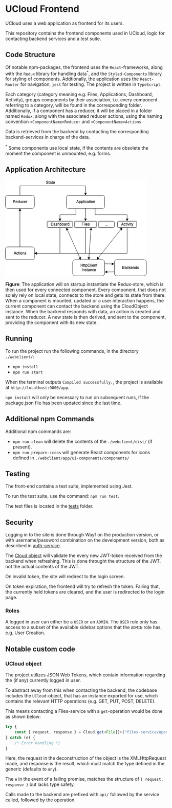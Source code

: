 # UCloud Frontend

UCloud uses a web application as frontend for its users.

This repository contains the frontend components used in UCloud, logic for contacting backend services and a test suite.

## Code Structure

Of notable npm-packages, the frontend uses the `React`-frameworks, along with the `Redux` library for handling data<sup>\*</sup>, and the `Styled-Components` library for styling of components. Addtionally, the application uses the `React-Router` for navigation, `jest` for testing. The project is written in `TypeScript`.

Each category (category meaning e.g. Files, Applications, Dashboard, Activity), groups components by their association, i.e. every component referring to a category, will be found in the corresponding folder. Additionally, if a component has a reducer, it will be placed in a folder named `Redux`, along with the associated reducer actions, using the naming convention `<ComponentName>Reducer` and `<ComponentName>Actions`

Data is retrieved from the backend by contacting the corresponding backend-services in charge of the data.

<sup>\*</sup> Some components use local state, if the contents are obsolete the moment the component is unmounted, e.g. forms.

## Application Architecture

![Frontend Diagram](./webclient/wiki/FrontEndDiagram.png)

**Figure**: The application will on startup instantiate the Redux-store, which is then used for every connected component. Every component, that does not solely rely on local state, connects to the store and gets its state from there. When a component is mounted, updated or a user interaction happens, the current component can contact the backend using the CloudObject instance. When the backend responds with data, an action is created and sent to the reducer. A new state is then derived, and sent to the component, providing the component with its new state.

## Running

To run the project run the following commands, in the directory `./webclient/`:

- `npm install`
- `npm run start`

When the terminal outputs `Compiled successfully.`, the project is available at `http://localhost:9000/app`.

`npm install` will only be necessary to run on subsequent runs, if the package.json file has been updated since the last
time.

## Additional npm Commands

Additional npm commands are:

- `npm run clean` will delete the contents of the `./webclient/dist/` (if present).
- `npm run prepare-icons` will generate React components for icons defined in `./webclient/app/ui-components/components/`

## Testing

The front-end contains a test suite, implemented using Jest.

To run the test suite, use the command: `npm run test`.

The test files is located in the [tests](./webclient/__tests__/) folder.

## Security

Logging in to the site is done through Wayf on the production version, or with username/password combination on the development version, both as described in [auth-service](../auth-service#authenticating-with-sducloud).

The [Cloud object](#ucloud-object) will validate the every new JWT-token received from the backend when refreshing. This is done throught the structure of the JWT, not the actual contents of the JWT.

On invalid token, the site will redirect to the login screen.

On token expiration, the frontend will try to refresh the token. Failing that, the currently held tokens are cleared, and the user is redirected to the login page.

### Roles

A logged in user can either be a `USER` or an `ADMIN`. The `USER` role only has access to a subset of the available sidebar options that the `ADMIN` role has, e.g. User Creation.

## Notable custom code

### UCloud object

The project utilizes JSON Web Tokens, which contain information regarding the (if any) currently logged in user.

To abstract away from this when contacting the backend, the codebase includes the `UCloud`-object, that has an instance exported for use, which contains the relevant HTTP operations (e.g. GET, PUT, POST, DELETE).

This means contacting a Files-service with a `get`-operation would be done as shown below:

```typescript
try {
    const { request, response } = Cloud.get<File[]>("files-service/operation");
} catch (e) {
    /* Error handling */
}
```

Here, the request in the deconstruction of the object is the XMLHttpRequest made, and response is the result, which must match the type defined in the generic (defaults to `any`).

The `e` in the event of a failing promise, matches the structure of `{ request, response }` but lacks type safety.

Calls made to the backend are prefixed with `api/` followed by the service called, followed by the operation.
